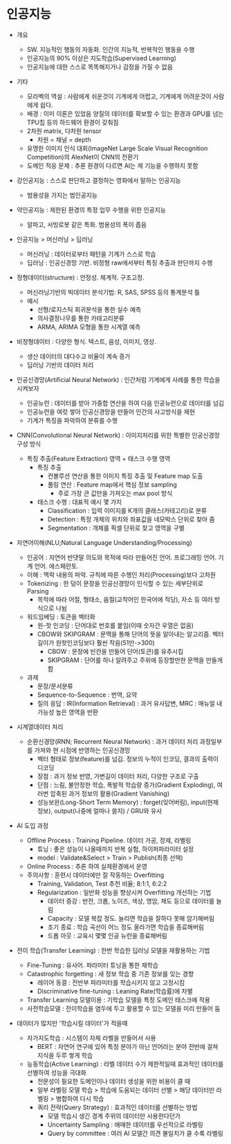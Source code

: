 # 인공지능

- 개요
  - SW. 지능적인 행동의 자동화. 인간의 지능적, 반복적인 행동을 수행
  - 인공지능의 90% 이상은 지도학습(Supervised Learning)
  - 인공지능에 대한 스스로 똑똑해지거나 감정을 가질 수 없음

- 기타
  - 모라벡의 역설 : 사람에게 쉬운것이 기계에게 어렵고, 기계에게 어려운것이 사람에게 쉽다.
  - 배경 : 이미 이론은 있었음 양질의 데이터를 확보할 수 있는 환경과 GPU를 넘는 TPU칩 등의 하드웨어 환경이 갖춰짐
  - 2차원 matrix, 다차원 tensor
    - 차원 = 채널 = depth
  - 유명한 이미지 인식 대회(ImageNet Large Scale Visual Recognition Competition)의 AlexNet이 CNN의 전환기
  - 도메인 적응 문제 : 추론 환경이 다르면 AI는 제 기능을 수행하지 못함

- 강인공지능 : 스스로 판단하고 결정하는 영화에서 말하는 인공지능
  - 범용성을 가지는 범인공지능
- 약인공지능 : 제한된 환경의 특정 업무 수행을 위한 인공지능
  - 알파고, 서빙로봇 같은 특화. 범용성의 폭이 좁음

- 인공지능 > 머신러닝 > 딥러닝
  - 머신러닝 : 데이터로부터 패턴을 기계가 스스로 학습
  - 딥러닝 : 인공신경망 기반. 비정형 raw에서부터 특징 추출과 판단까지 수행

- 정형데이터(structure) : 안정성. 체계적. 구조고정.
  - 머신러닝기반의 빅데이터 분석기법: R, SAS, SPSS 등의 통계분석 틀
  - 예시
    - 선형/로지스틱 회귀분석을 통한 실수 예측
    - 의사결정나무를 통한 카테고리분류
    - ARMA, ARIMA 모형을 통한 시계열 예측
- 비정형데이터 : 다양한 형식. 텍스트, 음성, 이미지, 영상.
  - 생산 데이터의 대다수고 비율이 계속 증가
  - 딥러닝 기반의 데이터 처리

- 인공신경망(Artificial Neural Network) : 인간처럼 기계에게 사례를 통한 학습을 시켜보자
  - 인공뉴런 : 데이터를 받아 가중합 연산을 하여 다음 인공뉴런으로 데이터를 넘김
  - 인공뉴런을 여럿 쌓아 인공신경망을 만들어 인간의 사고방식을 재현
  - 기계가 특징을 파악하여 분류를 수행
- CNN(Convolutional Neural Network) : 이미지처리를 위한 특별한 인공신경망 구성 방식
  - 특징 추출(Feature Extraction) 영역 + 태스크 수행 영역
    - 특징 추출
      - 컨볼루션 연산을 통한 이미지 특징 추출 및 Feature map 도출
      - 풀링 연산 : Feature map에서 핵심 정보 sampling
        - 주로 가장 큰 값만을 가져오는 max pool 방식
    - 태스크 수행 : 대표적 예시 몇 가지
      - Classification : 입력 이미지를 K개의 클래스(카테고리)로 분류
      - Detection : 특정 개체의 위치와 좌표값을 네모박스 단위로 찾아 줌
      - Segmentation : 개체를 픽셀 단위로 찾고 영역을 구별

- 자연어이해(NLU;Natural Language Understanding/Processing)
  - 인공어 : 자연어 반댓말 의도와 목적에 따라 만들어진 언어. 프로그래밍 언어. 기계 언어. 에스페란토.
  - 이해 : 맥락 내용의 파악. 규칙에 따른 수행인 처리(Processing)보다 고차원
  - Tokenizing : 한 덩이 문장을 인공신경망이 인식할 수 있는 세부단위로 Parsing
    - 목적에 따라 어절, 형태소, 음절(교착어인 한국어에 적당), 자소 등 여러 방식으로 나뉨
  - 워드임베딩 : 토큰을 벡터화
    - 원-핫 인코딩 : 단어대로 번호를 붙임(이때 숫자간 우열은 없음)
    - CBOW와 SKIPGRAM : 문맥을 통해 단어의 뜻을 알아내는 알고리즘. 벡터길이가 원핫인코딩보다 훨씬 작음(51만->300)
      - CBOW : 문장에 빈칸을 만들어 단어(토큰)를 유추시킴
      - SKIPGRAM : 단어를 하나 알려주고 주위에 등장할만한 문맥을 만들게 함
  - 과제
    - 문장/문서분류
    - Sequence-to-Sequence : 번역, 요약
    - 질의 응답 : IR(Information Retrieval) : 과거 유사답변, MRC : 매뉴얼 내 가능성 높은 영역을 반환

- 시계열데이터 처리
  - 순환신경망(RNN; Recurrent Neural Network) : 과거 데이터 처리 과정일부를 가져와 현 시점에 반영하는 인공신경망
    - 벡터 형태로 정보(feature)를 넘김. 정보의 누적이 인코딩, 결과의 출력이 디코딩
    - 장점 : 과거 정보 반영, 가변길이 데이터 처리, 다양한 구조로 구출
    - 단점 : 느림, 불안정한 학습, 폭발적 학습량 증가(Gradient Exploding), 여러번 압축된 과거 정보의 활용(Gradient Vanishing)
    - 성능보완(Long-Short Term Memory) : forget(잊어버림), input(현재 정보), output(나중에 얼마나 쓸지) / GRU와 유사

- AI 도입 과정
  - Offline Process : Training Pipeline. 데이터 가공, 정제, 라벨링
    - 튜닝 : 좋은 성능이 나올때까지 반복 실험, 하이퍼파라미터 설정
    - model : Validate&Select > Train > Publish(최종 선택)
  - Online Process : 추론 하여 실제환경에서 운영
  - 주의사항 : 훈련시 데이터에만 잘 작동하는 Overfitting
    - Training, Validation, Test 추천 비율; 8:1:1, 6:2:2
    - Regularization : 일반화 성능을 향상시켜 Overfitting 개선하는 기법
      - 데이터 증강 : 반전, 크롭, 노이즈, 색상, 명암, 채도 등으로 데이터를 늘림
      - Capacity : 모델 복잡 정도. 늘리면 학습을 잘하다 못해 암기해버림
      - 조기 종료 : 학습 곡선이 어느 정도 올라가면 학습을 종료해버림
      - 드롭 아웃 : 교육시 몇몇 인공 뉴런을 종료해버림

- 전이 학습(Transfer Learning) : 한번 학습한 딥러닝 모델을 재활용하는 기법
  - Fine-Tuning : 유사어. 파라미터 튜닝을 통한 재학습
  - Catastrophic forgetting : 새 정보 학습 중 기존 정보를 잊는 경향
    - 레이어 동결 : 전반부 파라미터를 학습시키지 않고 고정시킴
    - Discriminative fine-tuning : Leaning Rate(학습률)에 차별
  - Transfer Learning 모델이용 : 기학습 모델을 특정 도메인 태스크에 적용
  - 사전학습모델 : 전이학습을 염두에 두고 활용할 수 있는 모델을 미리 만들어 둠

- 데이터가 많지만 '학습시킬 데이터'가 적을때
  - 자가지도학습 : 시스템이 자체 라벨을 만들어서 사용
    - BERT : 자연어 연구에 있어 특정 분야가 아닌 언어라는 분야 전반에 걸쳐 지식을 두루 쌓게 학습
  - 능동학습(Active Learning) : 라벨 데이터 수가 제한적일때 효과적인 데이터를 선별하여 성능을 극대화
    - 전문성이 필요한 도메인이나 데이터 생성을 위한 비용이 클 때
    - 일부 라벨링 모델 학습 > 학습에 도움되는 데이터 선별 > 해당 데이터만 라벨링 > 병합하여 다시 학습
    - 쿼리 전략(Query Strategy) : 효과적인 데이터를 선별하는 방법
      - 모델 학습시 생긴 경계 주위의 데이터만 사용한다던가
      - Uncertainty Sampling : 애매한 데이터를 우선적으로 라벨링
      - Query by committee : 여러 AI 모델간 의견 불일치가 클 수록 라벨링
